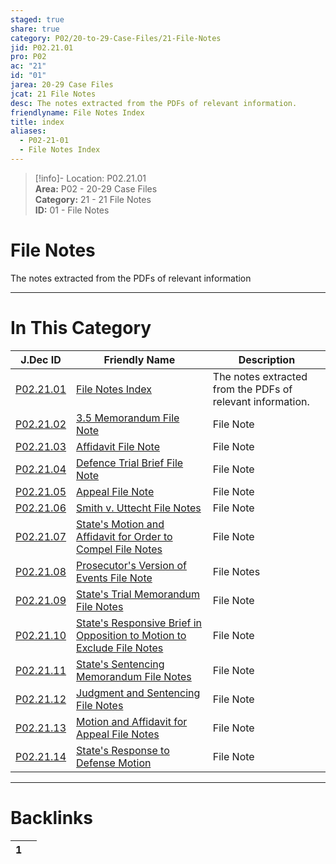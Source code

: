 ```yaml
---  
staged: true  
share: true  
category: P02/20-to-29-Case-Files/21-File-Notes  
jid: P02.21.01  
pro: P02  
ac: "21"  
id: "01"  
jarea: 20-29 Case Files  
jcat: 21 File Notes  
desc: The notes extracted from the PDFs of relevant information.  
friendlyname: File Notes Index  
title: index  
aliases:  
  - P02-21-01  
  - File Notes Index  
---  
```

>[!info]- Location: P02.21.01  
>**Area:** P02 - 20-29 Case Files  
>**Category:** 21 - 21 File Notes  
>**ID:** 01 - File Notes  
  
# File Notes  
  
The notes extracted from the PDFs of relevant information  
   
  
  
---  
# In This Category  
  
| J.Dec ID                                                                                                                                          | Friendly Name                                                                                                                                                                                                  | Description                                                |  
| ------------------------------------------------------------------------------------------------------------------------------------------------- | -------------------------------------------------------------------------------------------------------------------------------------------------------------------------------------------------------------- | ---------------------------------------------------------- |  
| [P02.21.01](index.md)                                                          | [File Notes Index](index.md)                                                                                                                | The notes extracted from the PDFs of relevant information. |  
| [P02.21.02](./02-3_5-Memorandum.md)                                              | [3.5 Memorandum File Note](./02-3_5-Memorandum.md)                                                                                            | File Note                                                  |  
| [P02.21.03](./03-Affidavit.md)                                                   | [Affidavit File Note](./03-Affidavit.md)                                                                                                      | File Note                                                  |  
| [P02.21.04](./04-Defence-Trial-Brief.md)                                         | [Defence Trial Brief File Note](./04-Defence-Trial-Brief.md)                                                                                  | File Note                                                  |  
| [P02.21.05](./05-Appeal.md)                                                      | [Appeal File Note](./05-Appeal.md)                                                                                                            | File Note                                                  |  
| [P02.21.06](./06-Smith-v_-Uttecht.md)                                            | [Smith v. Uttecht File Notes](./06-Smith-v_-Uttecht.md)                                                                                       | File Note                                                  |  
| [P02.21.07](./07-State_s-Motion-and-Affidavit-for-Order-to-Compel.md)            | [State's Motion and Affidavit for Order to Compel File Notes](./07-State_s-Motion-and-Affidavit-for-Order-to-Compel.md)                       | File Note                                                  |  
| [P02.21.08](./08-Prosecutor_s-Version-of-Events.md)                              | [Prosecutor's Version of Events File Note](./08-Prosecutor_s-Version-of-Events.md)                                                            | File Notes                                                 |  
| [P02.21.09](./09-State_s-Trial-Memorandum.md)                                    | [State's Trial Memorandum File Notes](./09-State_s-Trial-Memorandum.md)                                                                       | File Note                                                  |  
| [P02.21.10](./10-State_s-Responsive-Brief-in-Opposition-to-Motion-to-Exclude.md) | [State's Responsive Brief in Opposition to Motion to Exclude File Notes](./10-State_s-Responsive-Brief-in-Opposition-to-Motion-to-Exclude.md) | File Note                                                  |  
| [P02.21.11](./11-State_s-Sentencing-Memorandum.md)                               | [State's Sentencing Memorandum File Notes](./11-State_s-Sentencing-Memorandum.md)                                                             | File Note                                                  |  
| [P02.21.12](./12-Judgment-and-Sentencing.md)                                     | [Judgment and Sentencing File Notes](./12-Judgment-and-Sentencing.md)                                                                         | File Note                                                  |  
| [P02.21.13](./13-Motion-and-Affidavit-for-Appeal.md)                             | [Motion and Affidavit for Appeal File Notes](./13-Motion-and-Affidavit-for-Appeal.md)                                                         | File Note                                                  |  
| [P02.21.14](./14-TE_S_RESPONSE_TO_DEFENSE_MOTION.md)                             | [State's Response to Defense Motion](./14-TE_S_RESPONSE_TO_DEFENSE_MOTION.md)                                                                 | File Note                                                  |  
  
  
---  
# Backlinks  
<div><table class="dataview table-view-table"><thead class="table-view-thead"><tr class="table-view-tr-header"><th class="table-view-th"><span></span><span class="dataview small-text">1</span></th><th class="table-view-th"><span></span></th></tr></thead><tbody class="table-view-tbody"></tbody></table></div>